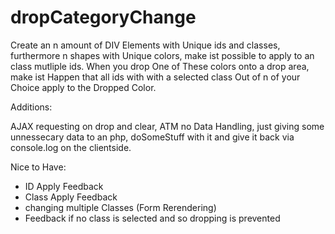 dropCategoryChange
======================

Create an n amount of DIV Elements with Unique ids and classes, furthermore n shapes with Unique colors, make ist possible to apply to an class mutliple ids. When you drop One of These colors onto a drop area, make ist Happen that all ids with with a selected class Out of n of your Choice apply to the Dropped Color.


Additions:


AJAX requesting on drop and clear,
ATM no Data Handling, just giving some unnessecary data to an php,
doSomeStuff with it and give it back via console.log on the clientside.

Nice to Have:

- ID Apply Feedback
- Class Apply Feedback
- changing multiple Classes (Form Rerendering)
- Feedback if no class is selected and so dropping is prevented